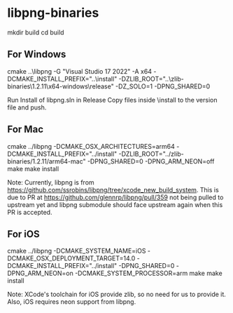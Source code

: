 # libpng-binaries

mkdir build
cd build

## For Windows

cmake ..\libpng -G "Visual Studio 17 2022" -A x64 -DCMAKE_INSTALL_PREFIX="..\install" -DZLIB_ROOT="..\zlib-binaries\1.2.11\x64-windows\release" -DZ_SOLO=1 -DPNG_SHARED=0

Run Install of libpng.sln in Release
Copy files inside \install to the version file and push.

## For Mac

cmake ../libpng -DCMAKE_OSX_ARCHITECTURES=arm64 -DCMAKE_INSTALL_PREFIX="../install" -DZLIB_ROOT="../zlib-binaries/1.2.11/arm64-mac" -DPNG_SHARED=0 -DPNG_ARM_NEON=off
make
make install

Note: Currently, libpng is from https://github.com/ssrobins/libpng/tree/xcode_new_build_system. This is due to PR at https://github.com/glennrp/libpng/pull/359 not being pulled to upstream yet and libpng submodule should face upstream again when this PR is accepted.


## For iOS

cmake ../libpng -DCMAKE_SYSTEM_NAME=iOS -DCMAKE_OSX_DEPLOYMENT_TARGET=14.0 -DCMAKE_INSTALL_PREFIX="../install" -DPNG_SHARED=0 -DPNG_ARM_NEON=on -DCMAKE_SYSTEM_PROCESSOR=arm
make
make install

Note: XCode's toolchain for iOS provide zlib, so no need for us to provide it. Also, iOS requires neon support from libpng.

